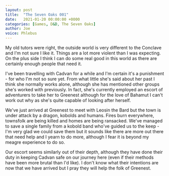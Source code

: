 ```yaml
---
layout: post
title:  "The Seven Oaks 001"
date:   2021-01-20 00:00:00 +0000
categories: [Games, D&D, The Seven Oaks]
author: Joe
voice: Phlebus
---
```

My old tutors were right, the outside world is very different to the Conclave and I'm not sure I like it. Things are a lot more violent than I was expecting. On the plus side I think I can do some real good in this world as there are certainly enough people that need it.

I've been travelling with Cadvan for a while and I'm certain it's a punishment - for who I'm not so sure yet. From what little she's said about her past I think she normally works alone, although she has mentioned other groups she's worked with previously. In fact, she's currently employed an escort of adventurers to take her to Greenest although for the love of Bahamut I can't work out why as she's quite capable of looking after herself.
<!-- more -->

We've just arrived at Greenest to meet with Leosin the Bard but the town is under attack by a dragon, kobolds and humans. Fires burn everywhere, townsfolk are being killed and homes are being ransacked. We've managed to save a single family from a kobold band who've guided us to the keep - I'm very glad we could save them but it sounds like there are more out there that need help and I yearn to do more, although I fear it is beyond my meagre experience to do so.

Our escort seems similarly out of their depth, although they have done their duty in keeping Cadvan safe on our journey here (even if their methods have been more brutal than I'd like). I don't know what their intentions are now that we have arrived but I pray they will help the folk of Greenest.